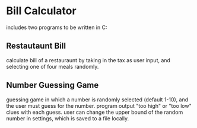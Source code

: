 # Bill Calculator
includes two programs to be written in C:
## Restautaunt Bill
calculate bill of a restauraunt by taking in the tax as user input, and selecting one of four meals randomly.

## Number Guessing Game
guessing game in which a number is randomly selected (default 1-10), and the user must guess for the number. program output "too high" or "too low" clues with each guess.
user can change the upper bound of the random number in settings, which is saved to a file locally.
